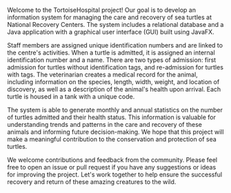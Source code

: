 Welcome to the TortoiseHospital project! Our goal is to develop an information system for managing the care and recovery of sea turtles at National Recovery Centers. The system includes a relational database and a Java application with a graphical user interface (GUI) built using JavaFX.

Staff members are assigned unique identification numbers and are linked to the centre's activities. When a turtle is admitted, it is assigned an internal identification number and a name. There are two types of admission: first admission for turtles without identification tags, and re-admission for turtles with tags. The veterinarian creates a medical record for the animal, including information on the species, length, width, weight, and location of discovery, as well as a description of the animal's health upon arrival. Each turtle is housed in a tank with a unique code.

The system is able to generate monthly and annual statistics on the number of turtles admitted and their health status. This information is valuable for understanding trends and patterns in the care and recovery of these animals and informing future decision-making. We hope that this project will make a meaningful contribution to the conservation and protection of sea turtles.

We welcome contributions and feedback from the community. Please feel free to open an issue or pull request if you have any suggestions or ideas for improving the project. Let's work together to help ensure the successful recovery and return of these amazing creatures to the wild.
